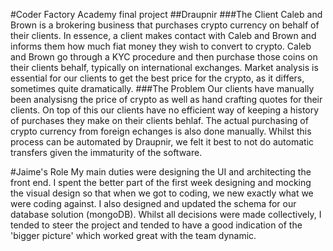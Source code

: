 #Coder Factory Academy final project
##Draupnir
###The Client
Caleb and Brown is a brokering business that purchases crypto currency on behalf of their clients. In essence, a client makes contact with 
Caleb and Brown and informs them how much fiat money they wish to convert to crypto. Caleb and Brown go through a KYC procedure and then
purchase those coins on their clients behalf, typically on international exchanges.
Market analysis is essential for our clients to get the best price for the crypto, as it differs, sometimes quite dramatically.
###The Problem
Our clients have manually been analysisng the price of crypto as well as hand crafting quotes for their clients. On top of this our clients
have no efficient way of keeping a history of purchases they make on their clients behlaf. The actual purchasing of crypto currency from
foreign echanges is also done manually. Whilst this process can be automated by Draupnir, we felt it best to not do automatic transfers
given the immaturity of the software.

#Jaime's Role
My main duties were designing the UI and architecting the front end. 
I spent the better part of the first week designing and mocking the visual design so that when we got to coding, we new exactly what we were coding against. 
I also designed and updated the schema for our database solution (mongoDB).
Whilst all decisions were made collectively, I tended to steer the project and tended to have a good indication of the 'bigger picture' which worked great with the team dynamic. 
